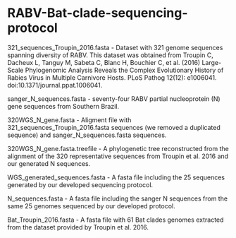# RABV-Bat-clade-sequencing-protocol

321_sequences_Troupin_2016.fasta - Dataset with 321 genome sequences spanning diversity of RABV. This dataset was obtained from Troupin C, Dacheux L, Tanguy M, Sabeta C, Blanc H, Bouchier C, et al. (2016) Large-Scale Phylogenomic Analysis Reveals the Complex Evolutionary History of Rabies Virus in Multiple Carnivore Hosts. PLoS Pathog 12(12): e1006041. doi:10.1371/journal.ppat.1006041.

sanger_N_sequences.fasta - seventy-four RABV partial nucleoprotein (N) gene sequences from Southern Brazil.

320WGS_N_gene.fasta - Aligment file with 321_sequences_Troupin_2016.fasta sequences (we removed a duplicated sequence) and sanger_N_sequences.fasta sequences.

320WGS_N_gene.fasta.treefile - A phylogenetic tree reconstructed from the alignment of the 320 representative sequences from Troupin et al. 2016 and our generated N sequences.

WGS_generated_sequences.fasta - A fasta file including the 25 sequences generated by our developed sequencing protocol.

N_sequences.fasta - A fasta file including the sanger N sequences from the same 25 genomes sequenced by our developed protocol.

Bat_Troupin_2016.fasta - A fasta file with 61 Bat clades genomes extracted from the dataset provided by Troupin et al. 2016.




